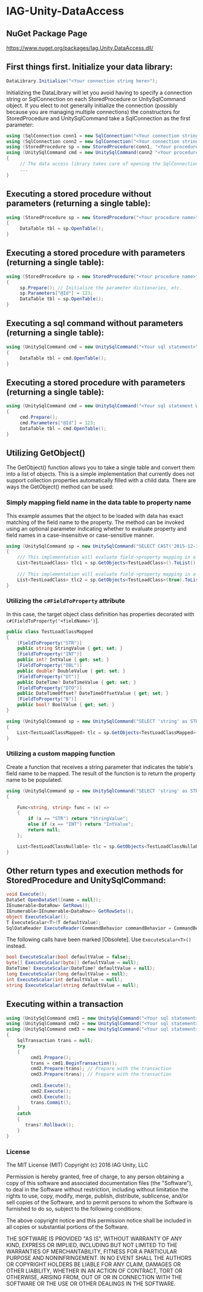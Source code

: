 # IAG-Unity-DataAccess
## NuGet Package Page
https://www.nuget.org/packages/Iag.Unity.DataAccess.dll/

## First things first.  Initialize your data library:
```c#
DataLibrary.Initialize("<Your connection string here>");
```
Initializing the DataLibrary will let you avoid having to specify a connection string or SqlConnection on each StoredProcedure or UnitySqlCommand object. If you elect to not generally initialize the connection (possibly because you are managing multiple connections) the constructors for StoredProcedure and UnitySqlCommand take a SqlConnection as the first parameter:
```c#
using (SqlConnection conn1 = new SqlConnection("<Your connection string here>"))
using (SqlConnection conn2 = new SqlConnection("<Your connection string here>"))
using (StoredProcedure sp = new StoredProcedure(conn1, "<Your procedure name>")) 
using (UnitySqlCommand cmd = new UnitySqlCommand(conn2 "<Your procedure name>"))
{
     // The data access library takes care of opening the SqlConnection object if it isn't already open.
     ...
}
```

## Executing a stored procedure without parameters (returning a single table):
```c#
using (StoredProcedure sp = new StoredProcedure("<Your procedure name>"))
{
     DataTable tbl = sp.OpenTable();
}
```

## Executing a stored procedure with parameters (returning a single table):
```c#
using (StoredProcedure sp = new StoredProcedure("<Your procedure name>"))
{
     sp.Prepare(); // Initialize the parameter dictionaries, etc.
     sp.Parameters["@Id"] = 123;
     DataTable tbl = sp.OpenTable();
}
```


## Executing a sql command without parameters (returning a single table):
```c#
using (UnitySqlCommand cmd = new UnitySqlCommand("<Your sql statement>"))
{
     DataTable tbl = cmd.OpenTable();
}
```

## Executing a stored procedure with parameters (returning a single table):
```c#
using (UnitySqlCommand cmd = new UnitySqlCommand("<Your sql statement WHERE Id = @Id>"))
{
     cmd.Prepare();
     cmd.Parameters["@Id"] = 123;
     DataTable tbl = cmd.OpenTable();
}
```

## Utilizing GetObject<T>()
The GetObject<T>() function allows you to take a single table and convert them into a list of objects.  This is a simple implementation that currently does not support collection properties automatically filled with a child data.  There are ways the GetObject<T>() method can be used:
### Simply mapping field name in the data table to property name
This example assumes that the object to be loaded with data has exact matching of the field name to the property.  The method can be invoked using an optional parameter indicating whether to evaluate property and field names in a case-insensitive or case-sensitive manner.
```c#
using (UnitySqlCommand sp = new UnitySqlCommand("SELECT CAST('2015-12-12 12:12:12 -08:00' as datetimeoffset) as 'DateTimeOffsetValue', 'string' as StringValue, 123 as IntValue, 12.34 as DoubleValue, '2015-10-12 12:12:44' as DateTimeValue, 1 as BoolValue"))
{
	/// This implementation will evaluate field->property mapping in a case-insensitive manner.
	List<TestLoadClass> tlc1 = sp.GetObjects<TestLoadClass>().ToList();
	
	/// This implementation will evaluate field->property mapping in a case-sensitive manner.
	List<TestLoadClass> tlc2 = sp.GetObjects<TestLoadClass>(true).ToList();
}
```

### Utilizing the ```c#FieldToProperty``` attribute
In this case, the target object class definition has properties decorated with ```c#[FieldToProperty('<fieldName>')```].
```c#
public class TestLoadClassMapped
{
	[FieldToProperty("STR")]
	public string StringValue { get; set; }
	[FieldToProperty("INT")]
	public int? IntValue { get; set; }
	[FieldToProperty("DBL")]
	public double? DoubleValue { get; set; }
	[FieldToProperty("DT")]
	public DateTime? DateTimeValue { get; set; }
	[FieldToProperty("DTO")]
	public DateTimeOffset? DateTimeOffsetValue { get; set; }
	[FieldToProperty("B")]
	public bool? BoolValue { get; set; }
}

using (UnitySqlCommand sp = new UnitySqlCommand("SELECT 'string' as STR, 123 as INT, 12.34 as DBL, CAST('2015-10-12 12:12:44' as DateTime) as DT, CAST('2015-12-12 12:12:12 -08:00' as DateTimeOffset) as DTO, 0 as B"))
{
	List<TestLoadClassMapped> tlc = sp.GetObjects<TestLoadClassMapped>().ToList();
}


```

### Utilizing a custom mapping function
Create a function that receives a string parameter that indicates the table's field name to be mapped.  The result of the function is to return the property name to be populated.
```c#            
using (UnitySqlCommand sp = new UnitySqlCommand("SELECT 'string' as STR, 123 as INT, 12.34 as DBL, CAST('2015-10-12 12:12:44' as DateTime) as DT, CAST('2015-12-12 12:12:12 -08:00' as DateTimeOffset) as DTO, 0 as B"))
{

	Func<string, string> func = (x) =>
	{
		if (x == "STR") return "StringValue";
		else if (x == "INT") return "IntValue";
		return null;
	};

	List<TestLoadClassNullable> tlc = sp.GetObjects<TestLoadClassNullable>(func).ToList();
}
```

## Other return types and execution methods for StoredProcedure and UnitySqlCommand:
```c#
void Execute();
DataSet OpenDataSet([name = null]);
IEnumerable<DataRow> GetRows();
IEnumerable<IEnumerable<DataRow>> GetRowSets();
object ExecuteScalar();
T ExecuteScalar<T>(T defaultValue);
SqlDataReader ExecuteReader(CommandBehavior commandBehavior = CommandBehavior.Default);
```

The following calls have been marked [Obsolete].  Use ```ExecuteScalar<T>()``` instead.
```c#
bool ExecuteScalar(bool defaultValue = false);
byte[] ExecuteScalar(byte[] defaultValue = null);
DateTime? ExecuteScalar(DateTime? defaultValue = null);
long ExecuteScalar(long defaultValue = null);
int ExecuteScalar(int defaultValue = null);
string ExecuteScalar(string defaultValue = null);

```

## Executing within a transaction
```c#
using (UnitySqlCommand cmd1 = new UnitySqlCommand("<Your sql statement>"))
using (UnitySqlCommand cmd2 = new UnitySqlCommand("<Your sql statement>"))
using (UnitySqlCommand cmd3 = new UnitySqlCommand("<Your sql statement>"))
{
    SqlTransaction trans = null;
    try
    {
         cmd1.Prepare();
         trans = cmd1.BeginTransaction();
         cmd2.Prepare(trans); // Prepare with the transaction
         cmd3.Prepare(trans); // Prepare with the transaction
         
         cmd1.Execute();
         cmd2.Execute();
         cmd3.Execute();
         trans.Commit();
    }
    catch
    {
       trans?.Rollback();
    }
}
```
### License
The MIT License (MIT)
Copyright (c) 2016 IAG Unity, LLC

Permission is hereby granted, free of charge, to any person obtaining a copy of this software and associated documentation files (the "Software"), to deal in the Software without restriction, including without limitation the rights to use, copy, modify, merge, publish, distribute, sublicense, and/or sell copies of the Software, and to permit persons to whom the Software is furnished to do so, subject to the following conditions:

The above copyright notice and this permission notice shall be included in all copies or substantial portions of the Software.

THE SOFTWARE IS PROVIDED "AS IS", WITHOUT WARRANTY OF ANY KIND, EXPRESS OR IMPLIED, INCLUDING BUT NOT LIMITED TO THE WARRANTIES OF MERCHANTABILITY, FITNESS FOR A PARTICULAR PURPOSE AND NONINFRINGEMENT. IN NO EVENT SHALL THE AUTHORS OR COPYRIGHT HOLDERS BE LIABLE FOR ANY CLAIM, DAMAGES OR OTHER LIABILITY, WHETHER IN AN ACTION OF CONTRACT, TORT OR OTHERWISE, ARISING FROM, OUT OF OR IN CONNECTION WITH THE SOFTWARE OR THE USE OR OTHER DEALINGS IN THE SOFTWARE.
